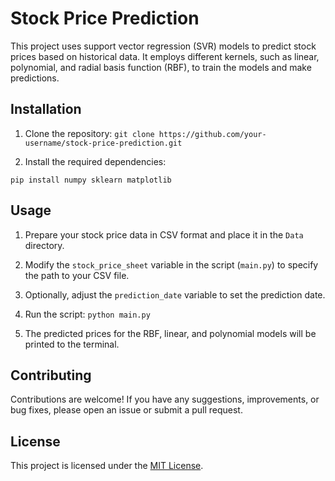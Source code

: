 # Stock Price Prediction

This project uses support vector regression (SVR) models to predict stock prices based on historical data. It employs different kernels, such as linear, polynomial, and radial basis function (RBF), to train the models and make predictions.

## Installation

1. Clone the repository:
```git clone https://github.com/your-username/stock-price-prediction.git```

2. Install the required dependencies:

```pip install numpy sklearn matplotlib```

## Usage

1. Prepare your stock price data in CSV format and place it in the `Data` directory.

2. Modify the `stock_price_sheet` variable in the script (`main.py`) to specify the path to your CSV file.

3. Optionally, adjust the `prediction_date` variable to set the prediction date.

4. Run the script:
```python main.py```

5. The predicted prices for the RBF, linear, and polynomial models will be printed to the terminal.

## Contributing

Contributions are welcome! If you have any suggestions, improvements, or bug fixes, please open an issue or submit a pull request.

## License

This project is licensed under the [MIT License](LICENSE).



